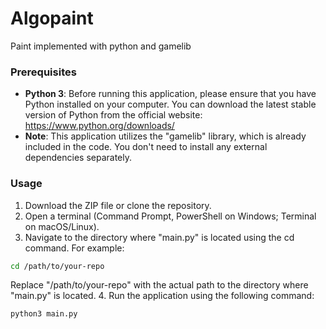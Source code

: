 # Algopaint
Paint implemented with python and gamelib

### Prerequisites
* **Python 3**: Before running this application, please ensure that you have Python installed on your computer. You can download the latest stable version of Python from the official website: https://www.python.org/downloads/
* **Note**: This application utilizes the "gamelib" library, which is already included in the code. You don't need to install any external dependencies separately.
### Usage
1. Download the ZIP file or clone the repository.
2. Open a terminal (Command Prompt, PowerShell on Windows; Terminal on macOS/Linux).
3. Navigate to the directory where "main.py" is located using the cd command. For example:
```sh
cd /path/to/your-repo
   ```
Replace "/path/to/your-repo" with the actual path to the directory where "main.py" is located.
4. Run the application using the following command:
```sh
python3 main.py
   ```
